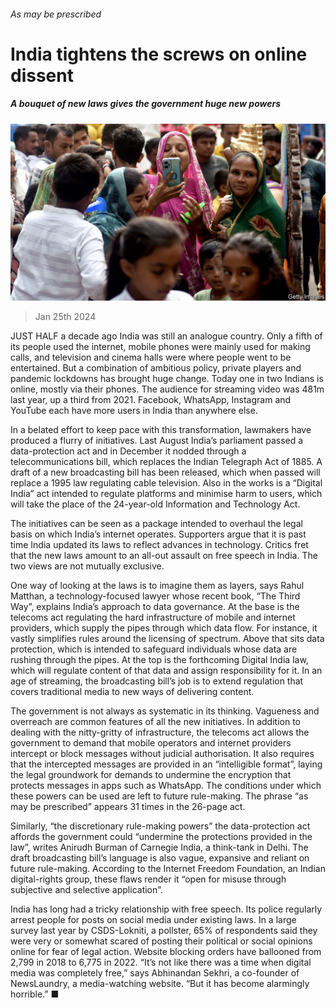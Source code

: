 ###### As may be prescribed

# India tightens the screws on online dissent 

##### A bouquet of new laws gives the government huge new powers 

![image](images/20240127_ASP504.jpg) 

> Jan 25th 2024 

JUST HALF a decade ago India was still an analogue country. Only a fifth of its people used the internet, mobile phones were mainly used for making calls, and television and cinema halls were where people went to be entertained. But a combination of ambitious policy, private players and pandemic lockdowns has brought huge change. Today one in two Indians is online, mostly via their phones. The audience for streaming video was 481m last year, up a third from 2021. Facebook, WhatsApp, Instagram and YouTube each have more users in India than anywhere else. 

In a belated effort to keep pace with this transformation, lawmakers have produced a flurry of initiatives. Last August India’s parliament passed a data-protection act and in December it nodded through a telecommunications bill, which replaces the Indian Telegraph Act of 1885. A draft of a new broadcasting bill has been released, which when passed will replace a 1995 law regulating cable television. Also in the works is a “Digital India” act intended to regulate platforms and minimise harm to users, which will take the place of the 24-year-old Information and Technology Act. 

The initiatives can be seen as a package intended to overhaul the legal basis on which India’s internet operates. Supporters argue that it is past time India updated its laws to reflect advances in technology. Critics fret that the new laws amount to an all-out assault on free speech in India. The two views are not mutually exclusive.

One way of looking at the laws is to imagine them as layers, says Rahul Matthan, a technology-focused lawyer whose recent book, “The Third Way”, explains India’s approach to data governance. At the base is the telecoms act regulating the hard infrastructure of mobile and internet providers, which supply the pipes through which data flow. For instance, it vastly simplifies rules around the licensing of spectrum. Above that sits data protection, which is intended to safeguard individuals whose data are rushing through the pipes. At the top is the forthcoming Digital India law, which will regulate content of that data and assign responsibility for it. In an age of streaming, the broadcasting bill’s job is to extend regulation that covers traditional media to new ways of delivering content. 

The government is not always as systematic in its thinking. Vagueness and overreach are common features of all the new initiatives. In addition to dealing with the nitty-gritty of infrastructure, the telecoms act allows the government to demand that mobile operators and internet providers intercept or block messages without judicial authorisation. It also requires that the intercepted messages are provided in an “intelligible format”, laying the legal groundwork for demands to undermine the encryption that protects messages in apps such as WhatsApp. The conditions under which these powers can be used are left to future rule-making. The phrase “as may be prescribed” appears 31 times in the 26-page act.

Similarly, “the discretionary rule-making powers” the data-protection act affords the government could “undermine the protections provided in the law”, writes Anirudh Burman of Carnegie India, a think-tank in Delhi. The draft broadcasting bill’s language is also vague, expansive and reliant on future rule-making. According to the Internet Freedom Foundation, an Indian digital-rights group, these flaws render it “open for misuse through subjective and selective application”. 

India has long had a tricky relationship with free speech. Its police regularly arrest people for posts on social media under existing laws. In a large survey last year by CSDS-Lokniti, a pollster, 65% of respondents said they were very or somewhat scared of posting their political or social opinions online for fear of legal action. Website blocking orders have ballooned from 2,799 in 2018 to 6,775 in 2022. “It’s not like there was a time when digital media was completely free,” says Abhinandan Sekhri, a co-founder of NewsLaundry, a media-watching website. “But it has become alarmingly horrible.” ■


